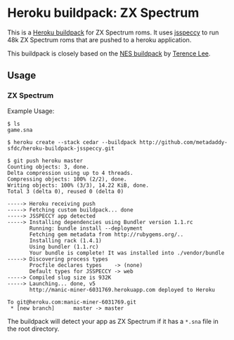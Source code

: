 Heroku buildpack: ZX Spectrum
=============================

This is a [Heroku buildpack](http://devcenter.heroku.com/articles/buildpack) for ZX Spectrum roms. It uses [jsspeccy](http://matt.west.co.tt/spectrum/jsspeccy/) to run 48k ZX Spectrum roms that are pushed to a heroku application.

This buildpack is closely based on the [NES buildpack](https://github.com/hone/heroku-buildpack-jsnes) by [Terence Lee](https://twitter.com/hone02).

Usage
-----

### ZX Spectrum

Example Usage:

    $ ls
    game.sna

    $ heroku create --stack cedar --buildpack http://github.com/metadaddy-sfdc/heroku-buildpack-jsspeccy.git

    $ git push heroku master
    Counting objects: 3, done.
    Delta compression using up to 4 threads.
    Compressing objects: 100% (2/2), done.
    Writing objects: 100% (3/3), 14.22 KiB, done.
    Total 3 (delta 0), reused 0 (delta 0)

    -----> Heroku receiving push
    -----> Fetching custom buildpack... done
    -----> JSSPECCY app detected
    -----> Installing dependencies using Bundler version 1.1.rc
           Running: bundle install --deployment
           Fetching gem metadata from http://rubygems.org/..
           Installing rack (1.4.1)
           Using bundler (1.1.rc)
           Your bundle is complete! It was installed into ./vendor/bundle
    -----> Discovering process types
           Procfile declares types    -> (none)
           Default types for JSSPECCY -> web
    -----> Compiled slug size is 932K
    -----> Launching... done, v5
           http://manic-miner-6031769.herokuapp.com deployed to Heroku

    To git@heroku.com:manic-miner-6031769.git
     * [new branch]      master -> master
    
The buildpack will detect your app as ZX Spectrum if it has a `*.sna` file in the root directory. 

